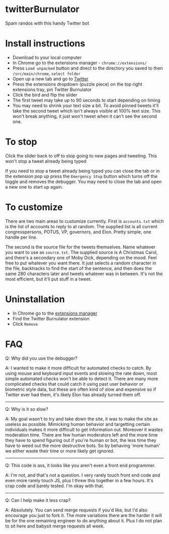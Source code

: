 # twitterBurnulator
Spam randos with this handy Twitter bot

# Install instructions
* Download to your local computer
* In Chrome go to the extensions manager - `chrome://extensions/`
* Press `Load unpacked` button and direct to the directory you saved to then `/src/main/chrome`, `select folder`
* Open up a new tab and go to [Twitter](https://twitter.com/)
* Press the extensions dropdown (puzzle piece) on the top right extensions tray, pin Twitter Burnulator
* Click the bird and flip the slider
* The first tweet may take up to 90 seconds to start depending on timing
* You may need to shrink your text size a bit. To avoid pinned tweets it'll take the second tweet which isn't always visible at 100% text size. This won't break anything, it just won't tweet when it can't see the second one.

# To stop
Click the slider back to off to stop going to new pages and tweeting. This won't stop a tweet already being typed

If you need to stop a tweet already being typed you can close the tab or in the extension pop up press the `Emergency Stop` button which turns off the toggle and removes the debugger. You may need to close the tab and open a new one to start up again.

# To customize
There are two main areas to customize currently. First is `accounts.txt` which is the list of accounts to reply to at random. The supplied list is all current congresspersons, POTUS, VP, governors, and Elon. Pretty simple, one handle per line.

The second is the source file for the tweets themselves. Name whatever you want to use as `source.txt`. The supplied source is A Christmas Carol, and there's a secondary one of Moby Dick, depending on the mood. Feel free to put whatever you want there.
It just selects a random character in the file, backtracks to find the start of the sentence, and then does the same 280 characters later and tweets whatever was in between. It's not the most efficient, but it'll put stuff in a tweet.

# Uninstallation
* In Chrome go to the [extensions manager](chrome://extensions/)
* Find the Twitter Burnulator extension
* Click `Remove`

# FAQ
Q: Why did you use the debugger?

A: I wanted to make it more difficult for automated checks to catch. By using mouse and keyboard input events and slowing the rate down, most simple automated checks won't be able to detect it. There are many more complicated checks that could catch it using past user behavior or biometric style data, but these are often kind of slow and expensive so if Twitter ever had them, it's likely Elon has already turned them off.

---
Q: Why is it so slow?

A: My goal wasn't to try and take down the site, it was to make the site as useless as possible. Mimicking human behavior and targetting certain individuals makes it more difficult to get information out. Moreover it wastes moderation time. There are few human moderators left and the more time they have to spend figuring out if you're human or bot, the less time they have to weed out the more destructive bots. So by behaving 'more human' we either waste their time or more likely get ignored.

---
Q: This code is ass, it looks like you aren't even a front end programmer.

A: I'm not, and that's not a question. I very rarely touch front end code and even more rarely touch JS, plus I threw this together in a few hours. It's crap code and barely tested. I'm okay with that.

---
Q: Can I help make it less crap?

A: Absolutely. You can send merge requests if you'd like, but I'd also encourage you just to fork it. The more variations there are the harder it will be for the one remaining engineer to do anything about it. Plus I do not plan to sit here and babysit merge requests all week.
